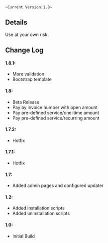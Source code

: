 `~Current Version:1.8~`

Details
---
Use at your own risk.

Change Log
---
#### 1.8.1:
* More validation
* Bootstrap template
#### 1.8:
* Beta Release
* Pay by invoice number with open amount
* Pay pre-defined service/one-time amount
* Pay pre-defined service/recurring amount
#### 1.7.2:
* Hotfix
#### 1.7.1:
* Hotfix
#### 1.7:
* Added admin pages and configured updater
#### 1.2:
* Added installation scripts
* Added uninstallation scripts
#### 1.0:
* Initial Build